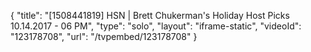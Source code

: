 {
    "title": "[1508441819] HSN | Brett Chukerman's Holiday Host Picks 10.14.2017 - 06 PM",
    "type": "solo",
    "layout": "iframe-static",
    "videoId": "123178708",
    "url": "\/tvpembed\/123178708"
}